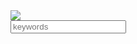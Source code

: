 <DOCTYPE html>
<html>
<head>
<title>Alexa Searth</title>
</head><DOCTYPE html>
<html>
<head>
<title>Alexa Searth</title>
</head>
<body>
<img src= "https://wallpapercave.com/wp/wp3902056.jpg"/>
<form action= "htpps://www.google.com/searth" method="get">
<input name= "a" placeholder="keywords" type= "text"/>
</input type= "submit" value= "Searth"/>
</form>
</body>
</html>

